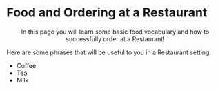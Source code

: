 <h1>Food and Ordering at a Restaurant</h1>

<p style="text-align:center;"> In this page you will learn some basic food vocabulary and how to successfully order at a Restaurant!</p>

<p style="text-align:left;">Here are some phrases that will be useful to you in a Restaurant setting.</p>

 <ul>
  <li>Coffee</li>
  <li>Tea</li>
  <li>Milk</li>
</ul>  
